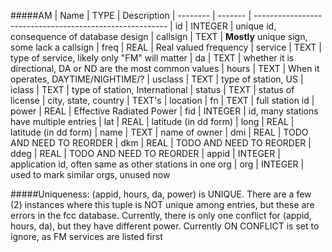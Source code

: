 #####AM
| Name     | TYPE    | Description
| -------- | ------- | --------------------------------------------------------
| id       | INTEGER | unique id, consequence of database design
| callsign | TEXT    | **Mostly** unique sign, some lack a callsign
| freq     | REAL    | Real valued frequency
| service  | TEXT    | type of service, likely only "FM" will matter
| da       | TEXT    | whether it is directional, DA or ND are the most common values
| hours    | TEXT    | When it operates, DAYTIME/NIGHTIME/?
| usclass  | TEXT    | type of station, US
| iclass   | TEXT    | type of station, International
| status   | TEXT    | status of license
| city, state, country    | TEXT's  | location
| fn       | TEXT    | full station id
| power    | REAL    | Effective Radiated Power
| fid      | INTEGER | id, many stations have multiple entries
| lat      | REAL    | latitude (in dd form)
| long     | REAL    | latitude (in dd form)
| name     | TEXT    | name of owner
| dmi      | REAL    | TODO AND NEED TO REORDER
| dkm      | REAL    | TODO AND NEED TO REORDER
| ddeg     | REAL    | TODO AND NEED TO REORDER
| appid    | INTEGER | application id, often same as other stations in one org
| org      | INTEGER | used to mark similar orgs, unused now

#####Uniqueness:
(appid, hours, da, power) is UNIQUE. There are a few (2) instances where this tuple is NOT unique among entries, but these are errors in the fcc database. Currently, there is only one conflict for (appid, hours, da), but they have different power. Currently ON CONFLICT is set to ignore, as FM services are listed first












